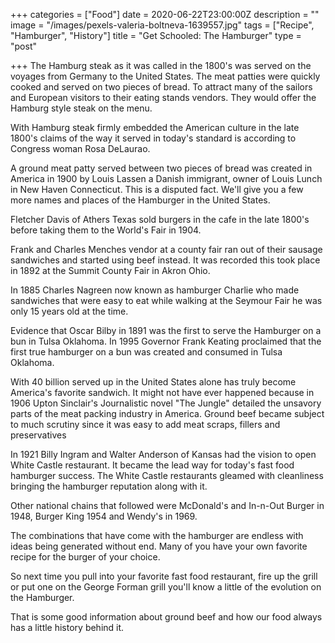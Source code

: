 +++
categories = ["Food"]
date = 2020-06-22T23:00:00Z
description = ""
image = "/images/pexels-valeria-boltneva-1639557.jpg"
tags = ["Recipe", "Hamburger", "History"]
title = "Get Schooled: The Hamburger"
type = "post"

+++
The Hamburg steak as it was called in the 1800's was served on the voyages from Germany to the United States. The meat patties were quickly cooked and served on two pieces of bread. To attract many of the sailors and European visitors to their eating stands vendors. They would offer the Hamburg style steak on the menu.

With Hamburg steak firmly embedded the American culture in the late 1800's claims of the way it served in today's standard is according to Congress woman Rosa DeLaurao.

A ground meat patty served between two pieces of bread was created in America in 1900 by Louis Lassen a Danish immigrant, owner of Louis Lunch in New Haven Connecticut. This is a disputed fact. We'll give you a few more names and places of the Hamburger in the United States.

Fletcher Davis of Athers Texas sold burgers in the cafe in the late 1800's before taking them to the World's Fair in 1904.

Frank and Charles Menches vendor at a county fair ran out of their sausage sandwiches and started using beef instead. It was recorded this took place in 1892 at the Summit County Fair in Akron Ohio.

In 1885 Charles Nagreen now known as hamburger Charlie who made sandwiches that were easy to eat while walking at the Seymour Fair he was only 15 years old at the time.

Evidence that Oscar Bilby in 1891 was the first to serve the Hamburger on a bun in Tulsa Oklahoma. In 1995 Governor Frank Keating proclaimed that the first true hamburger on a bun was created and consumed in Tulsa Oklahoma.

With 40 billion served up in the United States alone has truly become America's favorite sandwich. It might not have ever happened because in 1906 Upton Sinclair's Journalistic novel "The Jungle" detailed the unsavory parts of the meat packing industry in America. Ground beef became subject to much scrutiny since it was easy to add meat scraps, fillers and preservatives

In 1921 Billy Ingram and Walter Anderson of Kansas had the vision to open White Castle restaurant. It became the lead way for today's fast food hamburger success. The White Castle restaurants gleamed with cleanliness bringing the hamburger reputation along with it.

Other national chains that followed were McDonald's and In-n-Out Burger in 1948, Burger King 1954 and Wendy's in 1969.

The combinations that have come with the hamburger are endless with ideas being generated without end. Many of you have your own favorite recipe for the burger of your choice.

So next time you pull into your favorite fast food restaurant, fire up the grill or put one on the George Forman grill you'll know a little of the evolution on the Hamburger.

That is some good information about ground beef and how our food always has a little history behind it.